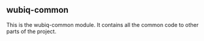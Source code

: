 ## wubiq-common

This is the wubiq-common module. It contains all the common code to other parts of the project.